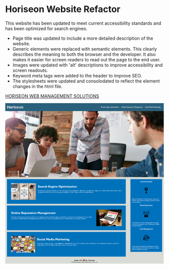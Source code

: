 <!-- Headings -->
# Horiseon Website Refactor 
This website has been updated to meet current accessibility standards and has been optimized for search engines. 
* Page title was updated to include a more detailed description of the website.
* Generic elements were replaced with semantic elements. This clearly describes the meaning to both the browser and the developer. It also makes it easier for screen readers to read out the page to the end user. 
* Images were updated with 'alt' descriptions to improve accessibility and screen readouts.
* Keyword meta tags were added to the header to improve SEO.
* The stylesheets were updated and consolodated to reflect the element changes in the html file.

<!-- Lnks -->
[HORISEON WEB MANAGEMENT SOLUTIONS](http://lynseyvandenberg.github.io/horiseon-refactor "Horiseon Refactor")


<!-- Images -->
![Horiseon Web Management Solutions](./assets/images/horiseon_screenshot.png)


